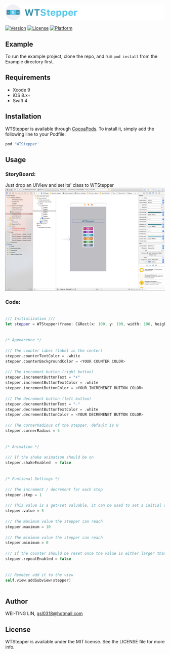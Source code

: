 
![Brand](https://github.com/Tim77277/WTStepper/blob/master/Images/brand.png "WTStepper")

[![Version](https://img.shields.io/cocoapods/v/WTStepper.svg?style=flat)](http://cocoapods.org/pods/WTStepper)
[![License](https://img.shields.io/cocoapods/l/WTStepper.svg?style=flat)](http://cocoapods.org/pods/WTStepper)
[![Platform](https://img.shields.io/cocoapods/p/WTStepper.svg?style=flat)](http://cocoapods.org/pods/WTStepper)

## Example

To run the example project, clone the repo, and run `pod install` from the Example directory first.

## Requirements
* Xcode 9
* iOS 8.x+
* Swift 4

## Installation

WTStepper is available through [CocoaPods](http://cocoapods.org). To install
it, simply add the following line to your Podfile:

```ruby
pod 'WTStepper'
```

## Usage

### StoryBoard:

Just drop an UIView and set its' class to WTStepper
![StoryBoard](https://github.com/Tim77277/WTStepper/blob/master/Images/storyboard.png "StoryBoard")

### Code:

```swift

/// Initialization ///
let stepper = WTStepper(frame: CGRect(x: 100, y: 100, width: 100, height: 30))


/* Appearence */

/// The counter label (label in the center)
stepper.counterTextColor = .white
stepper.counterBackgroundColor = <YOUR COUNTER COLOR>

/// The increment button (right button)
stepper.incrementButtonText = "+"
stepper.incrementButtonTextColor = .white
stepper.incrementButtonColor = <YOUR INCREMENET BUTTON COLOR>

/// The decrement button (left button)
stepper.decrementButtonText = "-"
stepper.decrementButtonTextColor = .white
stepper.decrementButtonColor = <YOUR DECREMENET BUTTON COLOR>

/// The cornerRadious of the stepper, default is 0
stepper.cornerRadius = 5


/* Animation */

/// If the shake animation should be on
stepper.shakeEnabled  = false


/* Funtional Settings */ 

/// The increment / decrement for each step
stepper.step = 1

/// This value is a get/set valuable, it can be used to set a initial value or retriving the value.
stepper.value = 5

/// The maximum value the stepper can reach
stepper.maximum = 10

/// The minimum value the stepper can reach
stepper.minimum = 0

/// If the counter should be reset once the value is either larger than maximum or less than minimum.
stepper.repeatEnabled = false


/// Remeber add it to the view
self.view.addSubview(stepper)



```

## Author

WEI-TING LIN, gsl0318@hotmail.com

## License

WTStepper is available under the MIT license. See the LICENSE file for more info.

